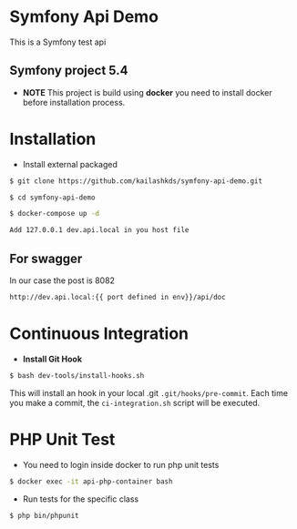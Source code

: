 Symfony  Api Demo
==========
This is a Symfony test api

Symfony project 5.4
-------------------
  * **NOTE**
  This project is build using **docker** you need to install docker before installation process.

# Installation

* Install external packaged
``` bash
$ git clone https://github.com/kailashkds/symfony-api-demo.git
```
``` bash
$ cd symfony-api-demo
```
``` bash
$ docker-compose up -d
```
``` bash
Add 127.0.0.1 dev.api.local in you host file
```
## For swagger 
In our case the post is 8082
``` bash
http://dev.api.local:{{ port defined in env}}/api/doc
```

# Continuous Integration

* **Install Git Hook**
``` bash
$ bash dev-tools/install-hooks.sh
```
This will install an hook in your local .git `.git/hooks/pre-commit`. Each time you make a commit, the `ci-integration.sh` script will be executed.

# PHP Unit Test
* You need to login inside docker to run php unit tests
``` bash
$ docker exec -it api-php-container bash
```
* Run tests for the specific class
``` bash
$ php bin/phpunit
```
